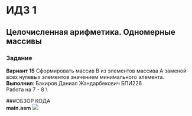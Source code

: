 # ИДЗ 1
## Целочисленная арифметика. Одномерные массивы
### Задание
**Вариант 15**
Сформировать массив B из элементов массива A заменой всех нулевых элементов значением минимального элемента. \
**Выполнил**: Бакиров Даниал Жандарбекович БПИ226 \
Работа на 7 - 8 \

###ОБЗОР КОДА \
**main.asm**
<image src="/ИДЗ_1/images/main.png">

